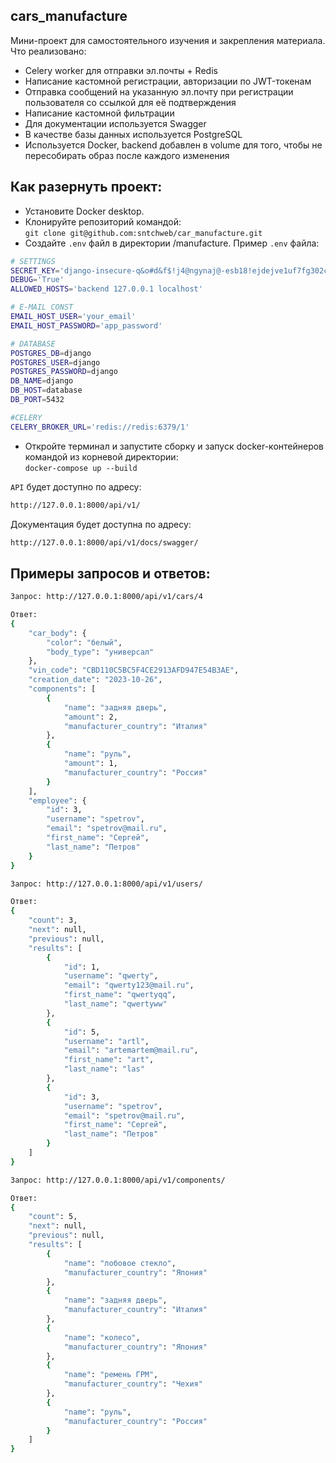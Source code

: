 ## cars_manufacture

Мини-проект для самостоятельного изучения и закрепления материала.  
Что реализовано:
- Celery worker для отправки эл.почты + Redis
- Написание кастомной регистрации, авторизации по JWT-токенам
- Отправка сообщений на указанную эл.почту при регистрации пользователя со ссылкой для её подтверждения
- Написание кастомной фильтрации
- Для документации используется Swagger
- В качестве базы данных используется PostgreSQL
- Используется Docker, backend добавлен в volume для того, чтобы не пересобирать образ после каждого изменения


## Как разернуть проект:
* Установите Docker desktop.
* Клонируйте репозиторий командой:  
`git clone git@github.com:sntchweb/car_manufacture.git`
* Создайте `.env` файл в директории /manufacture. Пример `.env` файла:
```bash
# SETTINGS
SECRET_KEY='django-insecure-q&o#d&f$!j4@ngynaj@-esb18!ejdejve1uf7fg302crjgyok)'
DEBUG='True'
ALLOWED_HOSTS='backend 127.0.0.1 localhost'

# E-MAIL CONST
EMAIL_HOST_USER='your_email'
EMAIL_HOST_PASSWORD='app_password'

# DATABASE
POSTGRES_DB=django
POSTGRES_USER=django
POSTGRES_PASSWORD=django
DB_NAME=django
DB_HOST=database
DB_PORT=5432

#CELERY
CELERY_BROKER_URL='redis://redis:6379/1'
```
* Откройте терминал и запустите сборку и запуск docker-контейнеров командой из корневой директории:  
`docker-compose up --build`

`API` будет доступно по адресу:
```bash
http://127.0.0.1:8000/api/v1/
```
Документация будет доступна по адресу:
```bash
http://127.0.0.1:8000/api/v1/docs/swagger/
```

## Примеры запросов и ответов:

```bash
Запрос: http://127.0.0.1:8000/api/v1/cars/4

Ответ: 
{
	"car_body": {
		"color": "белый",
		"body_type": "универсал"
	},
	"vin_code": "CBD110C5BC5F4CE2913AFD947E54B3AE",
	"creation_date": "2023-10-26",
	"components": [
		{
			"name": "задняя дверь",
			"amount": 2,
			"manufacturer_country": "Италия"
		},
		{
			"name": "руль",
			"amount": 1,
			"manufacturer_country": "Россия"
		}
	],
	"employee": {
		"id": 3,
		"username": "spetrov",
		"email": "spetrov@mail.ru",
		"first_name": "Сергей",
		"last_name": "Петров"
	}
}
```

```bash
Запрос: http://127.0.0.1:8000/api/v1/users/

Ответ:  
{
	"count": 3,
	"next": null,
	"previous": null,
	"results": [
		{
			"id": 1,
			"username": "qwerty",
			"email": "qwerty123@mail.ru",
			"first_name": "qwertyqq",
			"last_name": "qwertyww"
		},
		{
			"id": 5,
			"username": "artl",
			"email": "artemartem@mail.ru",
			"first_name": "art",
			"last_name": "las"
		},
		{
			"id": 3,
			"username": "spetrov",
			"email": "spetrov@mail.ru",
			"first_name": "Сергей",
			"last_name": "Петров"
		}
	]
}
```

```bash
Запрос: http://127.0.0.1:8000/api/v1/components/

Ответ:  
{
    "count": 5,
    "next": null,
    "previous": null,
    "results": [
        {
            "name": "лобовое стекло",
            "manufacturer_country": "Япония"
        },
        {
            "name": "задняя дверь",
            "manufacturer_country": "Италия"
        },
        {
            "name": "колесо",
            "manufacturer_country": "Япония"
        },
        {
            "name": "ремень ГРМ",
            "manufacturer_country": "Чехия"
        },
        {
            "name": "руль",
            "manufacturer_country": "Россия"
        }
    ]
}
```
